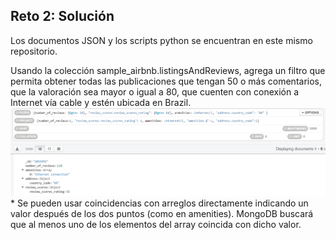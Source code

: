 ## Reto 2: Solución  
Los documentos JSON y los scripts python se encuentran en este mismo repositorio.
  
Usando la colección sample_airbnb.listingsAndReviews, agrega un filtro que permita obtener todas las publicaciones que tengan 50 o más comentarios, que la valoración sea mayor o igual a 80, que cuenten con conexión a Internet vía cable y estén ubicada en Brazil. 
![solucion](imagenes/s5r2.png) 
    \* Se pueden usar coincidencias con arreglos directamente indicando un valor después de los dos puntos (como en amenities). MongoDB buscará que al menos uno de los elementos del array coincida con dicho valor.


